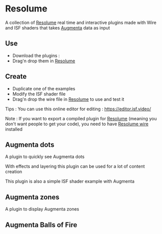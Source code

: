 # Resolume

A collection of [Resolume](https://resolume.com/) real time and interactive plugins made with Wire and ISF shaders that takes [Augmenta](https://www.augmenta.tech) data as input

## Use

- Download the plugins : 
- Drag'n drop them in [Resolume](https://resolume.com/) 

## Create

- Duplicate one of the examples
- Modify the ISF shader file
- Drag'n drop the wire file in [Resolume](https://resolume.com/) to use and test it

Tips : You can use this online editor for editing : https://editor.isf.video/

Note : If you want to export a compiled plugin for [Resolume](https://resolume.com/) (meaning you don't want people to get your code), you need to have [Resolume wire](https://resolume.com/software/wire) installed

## Augmenta dots

A plugin to quickly see Augmenta dots

With effects and layering this plugin can be used for a lot of content creation

This plugin is also a simple ISF shader example with Augmenta

## Augmenta zones

A plugin to display Augmenta zones

## Augmenta Balls of Fire



